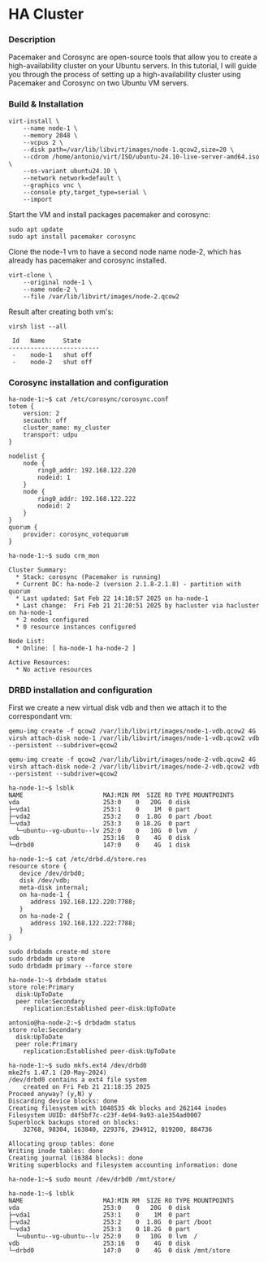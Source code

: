 
# HA Cluster 

### Description

Pacemaker and Corosync are open-source tools that allow you to create a high-availability cluster on your Ubuntu servers. In this tutorial, I will guide you through the process of setting up a high-availability cluster using Pacemaker and Corosync on two Ubuntu VM servers. 

### Build & Installation

```shell
virt-install \
    --name node-1 \
    --memory 2048 \
    --vcpus 2 \
    --disk path=/var/lib/libvirt/images/node-1.qcow2,size=20 \
    --cdrom /home/antonio/virt/ISO/ubuntu-24.10-live-server-amd64.iso \
    --os-variant ubuntu24.10 \
    --network network=default \
    --graphics vnc \
    --console pty,target_type=serial \
    --import
```

Start the VM and install packages pacemaker and corosync:
```shell
sudo apt update
sudo apt install pacemaker corosync
```

Clone the node-1 vm to have a second node name node-2, which has already has pacemaker and corosync installed.
```shell
virt-clone \
    --original node-1 \
    --name node-2 \
    --file /var/lib/libvirt/images/node-2.qcow2
```

Result after creating both vm's:
```shell
virsh list --all

 Id   Name     State
-------------------------
 -    node-1   shut off
 -    node-2   shut off
```

### Corosync installation and configuration

```shell
ha-node-1:~$ cat /etc/corosync/corosync.conf
totem {
    version: 2
    secauth: off
    cluster_name: my_cluster
    transport: udpu
}

nodelist {
    node {
        ring0_addr: 192.168.122.220
        nodeid: 1
    }
    node {
        ring0_addr: 192.168.122.222
        nodeid: 2
    }
}
quorum {
    provider: corosync_votequorum
}
```

```shell
ha-node-1:~$ sudo crm_mon

Cluster Summary:
  * Stack: corosync (Pacemaker is running)
  * Current DC: ha-node-2 (version 2.1.8-2.1.8) - partition with quorum
  * Last updated: Sat Feb 22 14:18:57 2025 on ha-node-1
  * Last change:  Fri Feb 21 21:20:51 2025 by hacluster via hacluster on ha-node-1
  * 2 nodes configured
  * 0 resource instances configured

Node List:
  * Online: [ ha-node-1 ha-node-2 ]

Active Resources:
  * No active resources
```

### DRBD installation and configuration

First we create a new virtual disk vdb and then we attach it to the correspondant vm:

```shell
qemu-img create -f qcow2 /var/lib/libvirt/images/node-1-vdb.qcow2 4G
virsh attach-disk node-1 /var/lib/libvirt/images/node-1-vdb.qcow2 vdb --persistent --subdriver=qcow2

qemu-img create -f qcow2 /var/lib/libvirt/images/node-2-vdb.qcow2 4G
virsh attach-disk node-2 /var/lib/libvirt/images/node-2-vdb.qcow2 vdb --persistent --subdriver=qcow2
```

```shell
ha-node-1:~$ lsblk
NAME                      MAJ:MIN RM  SIZE RO TYPE MOUNTPOINTS
vda                       253:0    0   20G  0 disk 
├─vda1                    253:1    0    1M  0 part 
├─vda2                    253:2    0  1.8G  0 part /boot
└─vda3                    253:3    0 18.2G  0 part 
  └─ubuntu--vg-ubuntu--lv 252:0    0   10G  0 lvm  /
vdb                       253:16   0    4G  0 disk 
└─drbd0                   147:0    0    4G  1 disk 
```


```shell
ha-node-1:~$ cat /etc/drbd.d/store.res 
resource store {      
   device /dev/drbd0;      
   disk /dev/vdb;      
   meta-disk internal;      
   on ha-node-1 {          
      address 192.168.122.220:7788;          
   }      
   on ha-node-2 {          
      address 192.168.122.222:7788;          
   }      
}
```

```shell
sudo drbdadm create-md store
sudo drbdadm up store
sudo drbdadm primary --force store
```

```shell
ha-node-1:~$ drbdadm status
store role:Primary
  disk:UpToDate
  peer role:Secondary
    replication:Established peer-disk:UpToDate
```

```shell
antonio@ha-node-2:~$ drbdadm status
store role:Secondary
  disk:UpToDate
  peer role:Primary
    replication:Established peer-disk:UpToDate
```

```shell
ha-node-1:~$ sudo mkfs.ext4 /dev/drbd0
mke2fs 1.47.1 (20-May-2024)
/dev/drbd0 contains a ext4 file system
	created on Fri Feb 21 21:18:35 2025
Proceed anyway? (y,N) y
Discarding device blocks: done                            
Creating filesystem with 1048535 4k blocks and 262144 inodes
Filesystem UUID: d4f5bf7c-c23f-4e94-9a93-a1e354ad0007
Superblock backups stored on blocks: 
	32768, 98304, 163840, 229376, 294912, 819200, 884736

Allocating group tables: done                            
Writing inode tables: done                            
Creating journal (16384 blocks): done
Writing superblocks and filesystem accounting information: done 

ha-node-1:~$ sudo mount /dev/drbd0 /mnt/store/

ha-node-1:~$ lsblk
NAME                      MAJ:MIN RM  SIZE RO TYPE MOUNTPOINTS
vda                       253:0    0   20G  0 disk 
├─vda1                    253:1    0    1M  0 part 
├─vda2                    253:2    0  1.8G  0 part /boot
└─vda3                    253:3    0 18.2G  0 part 
  └─ubuntu--vg-ubuntu--lv 252:0    0   10G  0 lvm  /
vdb                       253:16   0    4G  0 disk 
└─drbd0                   147:0    0    4G  0 disk /mnt/store
```
